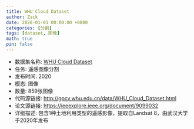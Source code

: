 ```yaml
---
title: WHU Cloud Dataset
author: Zack
date: 2020-01-01 00:00:00 +0800
categories: [分割]
tags: [dataset, 图像]
math: true
pin: false
---
```

- 数据集名称: [WHU Cloud Dataset](http://gpcv.whu.edu.cn/data/WHU_Cloud_Dataset.html)
- 任务: 遥感图像分割
- 发布时间: 2020
- 模态: 图像
- 数量: 859张图像
- 代码源链接: http://gpcv.whu.edu.cn/data/WHU_Cloud_Dataset.html
- 论文源链接: https://ieeexplore.ieee.org/document/9099032
- 详细描述: 包含1种土地利用类型的遥感影像，提取自Landsat 8，由武汉大学于2020年发布
